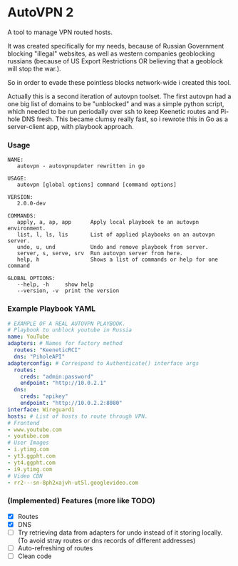 # AutoVPN 2
A tool to manage VPN routed hosts.

It was created specifically for my needs, because of Russian Government blocking "illegal" websites, as well as western companies geoblocking russians (because of US Export Restrictions OR believing that a geoblock will stop the war.). 

So in order to evade these pointless blocks network-wide i created this tool.

 Actually this is a second iteration of autovpn toolset. The first autovpn had a one big list of domains to be "unblocked" and was a simple python script, which needed to be run periodally over ssh to keep Keenetic routes and Pi-hole DNS fresh. This became clumsy really fast, so i rewrote this in Go as a server-client app, with playbook approach.

### Usage
```
NAME:
   autovpn - autovpnupdater rewritten in go

USAGE:
   autovpn [global options] command [command options]

VERSION:
   2.0.0-dev

COMMANDS:
   apply, a, ap, app      Apply local playbook to an autovpn environment.
   list, l, ls, lis       List of applied playbooks on an autovpn server.
   undo, u, und           Undo and remove playbook from server.
   server, s, serve, srv  Run autovpn server from here.
   help, h                Shows a list of commands or help for one command

GLOBAL OPTIONS:
   --help, -h     show help
   --version, -v  print the version
```

### Example Playbook YAML
```yaml
# EXAMPLE OF A REAL AUTOVPN PLAYBOOK.
# Playbook to unblock youtube in Russia
name: YouTube
adapters: # Names for factory method
  routes: "KeeneticRCI"
  dns: "PiholeAPI"
adapterconfig: # Correspond to Authenticate() interface args
  routes:
    creds: "admin:password"
    endpoint: "http://10.0.2.1"
  dns:
    creds: "apikey"
    endpoint: "http://10.0.2.2:8080"
interface: Wireguard1
hosts: # List of hosts to route through VPN.
# Frontend
- www.youtube.com
- youtube.com
# User Images
- i.ytimg.com
- yt3.ggpht.com
- yt4.ggpht.com
- i9.ytimg.com
# Video CDN
- rr2---sn-8ph2xajvh-ut5l.googlevideo.com
```

### (Implemented) Features (more like TODO)
- [X] Routes
- [X] DNS
- [ ] Try retrieving data from adapters for undo instead of it storing locally. (To avoid stray routes or dns records of different addresses)
- [ ] Auto-refreshing of routes
- [ ] Clean code